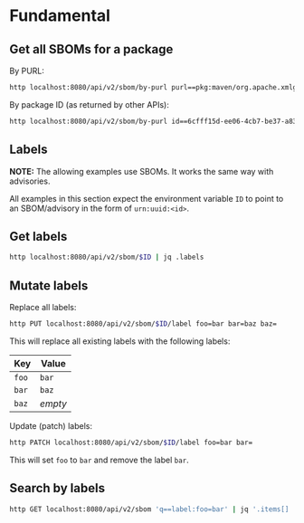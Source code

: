# Fundamental

## Get all SBOMs for a package

By PURL:

```bash
http localhost:8080/api/v2/sbom/by-purl purl==pkg:maven/org.apache.xmlgraphics/batik-anim@1.9.1
```

By package ID (as returned by other APIs):

```bash
http localhost:8080/api/v2/sbom/by-purl id==6cfff15d-ee06-4cb7-be37-a835aed2af82
```

## Labels

**NOTE:** The allowing examples use SBOMs. It works the same way with advisories.

All examples in this section expect the environment variable `ID`
to point to an SBOM/advisory in the form of `urn:uuid:<id>`.

## Get labels

```bash
http localhost:8080/api/v2/sbom/$ID | jq .labels
```

## Mutate labels

Replace all labels:

```bash
http PUT localhost:8080/api/v2/sbom/$ID/label foo=bar bar=baz baz= 
```

This will replace all existing labels with the following labels:

| Key   | Value   |
|-------|---------|
| `foo` | `bar`   |
| `bar` | `baz`   |
| `baz` | *empty* |

Update (patch) labels:

```bash
http PATCH localhost:8080/api/v2/sbom/$ID/label foo=bar bar=
```

This will set `foo` to `bar` and remove the label `bar`.

## Search by labels

```bash
http GET localhost:8080/api/v2/sbom 'q==label:foo=bar' | jq '.items[] | {id, name, labels}'
```
